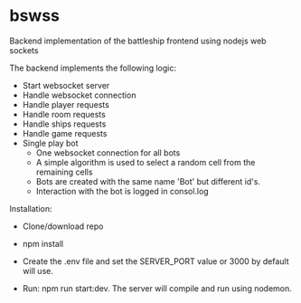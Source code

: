 # bswss
Backend implementation of the battleship  frontend using nodejs web sockets  

The backend implements the following logic:

  - Start websocket server
  - Handle websocket connection
  - Handle player requests
  - Handle room requests
  - Handle ships requests
  - Handle game requests
  - Single play bot
    - One websocket connection for all bots
    - A simple algorithm is used to select a random cell from the remaining cells
    - Bots are created with the same name 'Bot' but different id's.
    - Interaction with the bot is logged in consol.log

Installation:

  - Clone/download repo
  
  - npm install

  - Create the .env file and set the SERVER_PORT value or 3000 by default will use.

  - Run: npm run start:dev. The server will compile and run using nodemon.
 
